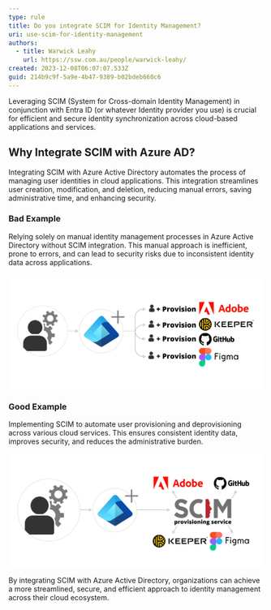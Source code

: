 ```yaml
---
type: rule
title: Do you integrate SCIM for Identity Management?
uri: use-scim-for-identity-management
authors:
  - title: Warwick Leahy
    url: https://ssw.com.au/people/warwick-leahy/
created: 2023-12-08T06:07:07.533Z
guid: 214b9c9f-5a9e-4b47-9389-b02bdeb660c6
---
```

Leveraging SCIM (System for Cross-domain Identity Management) in conjunction with Entra ID (or whatever Identity provider you use) is crucial for efficient and secure identity synchronization across cloud-based applications and services.

<!--endintro-->

## Why Integrate SCIM with Azure AD?

Integrating SCIM with Azure Active Directory automates the process of managing user identities in cloud applications. This integration streamlines user creation, modification, and deletion, reducing manual errors, saving administrative time, and enhancing security.

### Bad Example

Relying solely on manual identity management processes in Azure Active Directory without SCIM integration. This manual approach is inefficient, prone to errors, and can lead to security risks due to inconsistent identity data across applications.

![Bad Example - SysAdmins have to provision each user separately in 3rd party products](bad-example-no-scim.jpg)

### Good Example

Implementing SCIM to automate user provisioning and deprovisioning across various cloud services. This ensures consistent identity data, improves security, and reduces the administrative burden.

![Placeholder for Good Example Image](good-example-scim.jpg "Good Example: SysAdmins only provision into EntraId the SCIM provisioning service does the rest")

By integrating SCIM with Azure Active Directory, organizations can achieve a more streamlined, secure, and efficient approach to identity management across their cloud ecosystem.